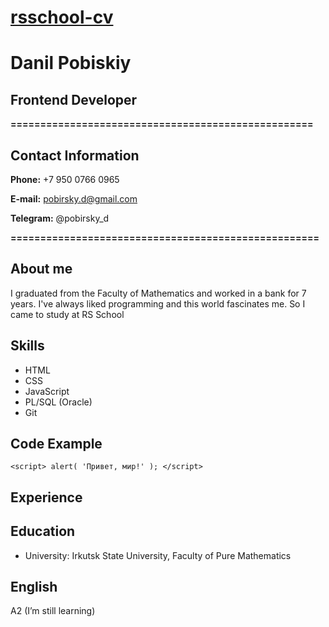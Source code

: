 # **[rsschool-cv](https://github.com/pobirsky/rsschool-cv.git)**

# Danil Pobiskiy

## **Frontend Developer**

**===================================================**

## **Contact Information**

**Phone:** +7 950 0766 0965

**E-mail:** pobirsky.d@gmail.com

**Telegram:** @pobirsky_d

**====================================================**

## **About me**

I graduated from the Faculty of Mathematics and worked in a bank for 7 years. I've always liked programming and this world fascinates me. So I came to study at RS School

## **Skills**

- HTML
- CSS
- JavaScript
- PL/SQL (Oracle)
- Git

## **Code Example**

 `<script>
    alert( 'Привет, мир!' );
  </script>`

## **Experience**

## **Education**

- University: Irkutsk State University, Faculty of Pure Mathematics

## **English**

A2 (I’m still learning)
